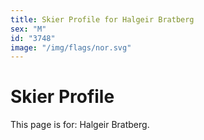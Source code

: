 ```yaml
---
title: Skier Profile for Halgeir Bratberg
sex: "M"
id: "3748"
image: "/img/flags/nor.svg" 
---
```


# Skier Profile

This page is for: Halgeir Bratberg.
    
